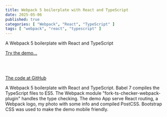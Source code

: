 ```yaml
---
title: Webpack 5 boilerplate with React and TypeScript
date: 2025-05-06
published: true
categories: [ "Webpack", "React", "TypeScript" ]
tags: [ "webpack", "react", "typescript" ]
---
```



A Webpack 5 boilerplate with React and TypeScript

<a href="https://webpack5reacttypescript.persteenolsen.com/" target="_blank">Try the demo...</a>

<br /><br />

<a href="https://github.com/persteenolsen/webpack-5-react-typescript-boilerplate" target="_blank">The code at GitHub</a>

A Webpack 5 boilerplate with React and TypeScript. Babel 7 compiles the TypeScript files to ES5. The Webpack module "fork-ts-checker-webpack-plugin" handles the type checking. The demo App serve React routing, a Webpack logo, my photo with some info and compiled PostCSS. Bootstrap CSS was used to make the demo mobile friendly.

